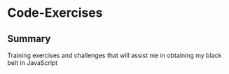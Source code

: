 # Code-Exercises

Summary
--------------------
Training exercises and challenges that will assist me in obtaining my black belt in JavaScript
